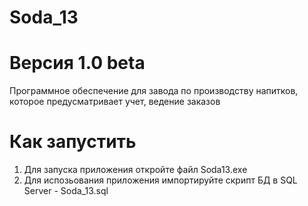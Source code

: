# Soda_13
# Версия 1.0 beta
Программное обеспечение для завода по производству напитков, которое предусматривает учет, ведение заказов

# Как запустить
1. Для запуска приложения откройте файл Soda13.exe
2. Для испозьования приложения импортируйте скрипт БД в SQL Server - Soda_13.sql
